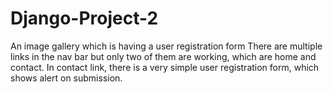 # Django-Project-2
An image gallery which is having a user registration form 
There are multiple links in the nav bar but only two of them are working, which are home and contact.
In contact link, there is a very simple user registration form, which shows alert on submission.
